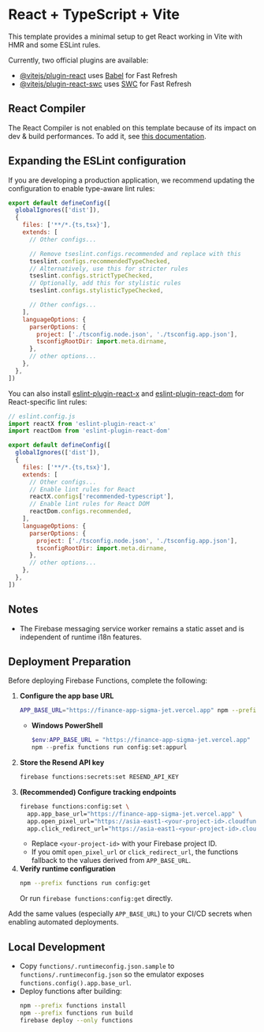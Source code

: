 # React + TypeScript + Vite

This template provides a minimal setup to get React working in Vite with HMR and some ESLint rules.

Currently, two official plugins are available:

- [@vitejs/plugin-react](https://github.com/vitejs/vite-plugin-react/blob/main/packages/plugin-react) uses [Babel](https://babeljs.io/) for Fast Refresh
- [@vitejs/plugin-react-swc](https://github.com/vitejs/vite-plugin-react/blob/main/packages/plugin-react-swc) uses [SWC](https://swc.rs/) for Fast Refresh

## React Compiler

The React Compiler is not enabled on this template because of its impact on dev & build performances. To add it, see [this documentation](https://react.dev/learn/react-compiler/installation).

## Expanding the ESLint configuration

If you are developing a production application, we recommend updating the configuration to enable type-aware lint rules:

```js
export default defineConfig([
  globalIgnores(['dist']),
  {
    files: ['**/*.{ts,tsx}'],
    extends: [
      // Other configs...

      // Remove tseslint.configs.recommended and replace with this
      tseslint.configs.recommendedTypeChecked,
      // Alternatively, use this for stricter rules
      tseslint.configs.strictTypeChecked,
      // Optionally, add this for stylistic rules
      tseslint.configs.stylisticTypeChecked,

      // Other configs...
    ],
    languageOptions: {
      parserOptions: {
        project: ['./tsconfig.node.json', './tsconfig.app.json'],
        tsconfigRootDir: import.meta.dirname,
      },
      // other options...
    },
  },
])
```

You can also install [eslint-plugin-react-x](https://github.com/Rel1cx/eslint-react/tree/main/packages/plugins/eslint-plugin-react-x) and [eslint-plugin-react-dom](https://github.com/Rel1cx/eslint-react/tree/main/packages/plugins/eslint-plugin-react-dom) for React-specific lint rules:

```js
// eslint.config.js
import reactX from 'eslint-plugin-react-x'
import reactDom from 'eslint-plugin-react-dom'

export default defineConfig([
  globalIgnores(['dist']),
  {
    files: ['**/*.{ts,tsx}'],
    extends: [
      // Other configs...
      // Enable lint rules for React
      reactX.configs['recommended-typescript'],
      // Enable lint rules for React DOM
      reactDom.configs.recommended,
    ],
    languageOptions: {
      parserOptions: {
        project: ['./tsconfig.node.json', './tsconfig.app.json'],
        tsconfigRootDir: import.meta.dirname,
      },
      // other options...
    },
  },
])
```

## Notes

- The Firebase messaging service worker remains a static asset and is independent of runtime i18n features.

## Deployment Preparation

Before deploying Firebase Functions, complete the following:

1. **Configure the app base URL**
   ```bash
   APP_BASE_URL="https://finance-app-sigma-jet.vercel.app" npm --prefix functions run config:set:appurl
   ```
   - **Windows PowerShell**
     ```powershell
     $env:APP_BASE_URL = "https://finance-app-sigma-jet.vercel.app"
     npm --prefix functions run config:set:appurl
     ```
2. **Store the Resend API key**
   ```bash
   firebase functions:secrets:set RESEND_API_KEY
   ```
3. **(Recommended) Configure tracking endpoints**
   ```bash
   firebase functions:config:set \
     app.app_base_url="https://finance-app-sigma-jet.vercel.app" \
     app.open_pixel_url="https://asia-east1-<your-project-id>.cloudfunctions.net/openPixel" \
     app.click_redirect_url="https://asia-east1-<your-project-id>.cloudfunctions.net/clickRedirect"
   ```
   - Replace `<your-project-id>` with your Firebase project ID.
   - If you omit `open_pixel_url` or `click_redirect_url`, the functions fallback to the values derived from `APP_BASE_URL`.
4. **Verify runtime configuration**
   ```bash
   npm --prefix functions run config:get
   ```
   Or run `firebase functions:config:get` directly.

Add the same values (especially `APP_BASE_URL`) to your CI/CD secrets when enabling automated deployments.

## Local Development

- Copy `functions/.runtimeconfig.json.sample` to `functions/.runtimeconfig.json` so the emulator exposes `functions.config().app.base_url`.
- Deploy functions after building:
  ```bash
  npm --prefix functions install
  npm --prefix functions run build
  firebase deploy --only functions
  ```

